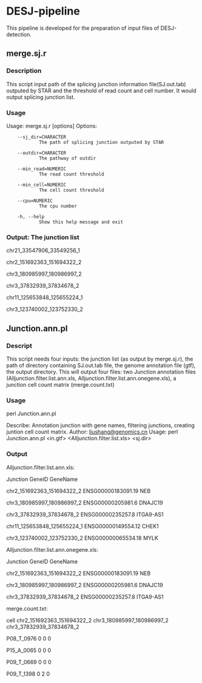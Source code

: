 # DESJ-pipeline

This pipeline is developed for the preparation of input files of DESJ-detection.

## merge.sj.r

### Description
  This script input path of the splicing junction information file(SJ.out.tab) outputed by STAR and the threshold of read count and cell number. It would output splicing junction list.
 
### Usage

Usage: merge.sj.r [options]
Options:

        --sj_dir=CHARACTER
                The path of splicing junction outputed by STAR

        --outdir=CHARACTER
                The pathway of outdir

        --min_read=NUMERIC
                The read count threshold

        --min_cell=NUMERIC
                The cell count threshold

        --cpu=NUMERIC
                The cpu number

        -h, --help
                Show this help message and exit

### Output: The junction list

chr21_33547906_33549256_1

chr2_151692363_151694322_2

chr3_180985997_180986997_2

chr3_37832939_37834678_2

chr11_125653848_125655224_1

chr3_123740002_123752330_2

## Junction.ann.pl
### Descript
This script needs four inputs: the junction list (as output by merge.sj.r), the path of directory containing SJ.out.tab file, the genome annotation file (gtf), the output directory.
This will output four files: two Junction annotation files (Alljunction.filter.list.ann.xls, Alljunction.filter.list.ann.onegene.xls), a junction cell count matrix (merge.count.txt)

### Usage
perl Junction.ann.pl

Describe:
        Annotation junction with gene names, filtering junctions, creating juntion cell count matrix.
Author:
        liushang@genomics.cn
Usage:
        perl  Junction.ann.pl  <in.gtf>  <Alljunction.filter.list.xls>  <sj.dir>  <Outdir>

### Output
Alljunction.filter.list.ann.xls:

  Junction  GeneID    GeneName
  
  chr2_151692363_151694322_2      ENSG00000183091.19      NEB
  
  chr3_180985997_180986997_2      ENSG00000205981.6       DNAJC19
  
  chr3_37832939_37834678_2        ENSG00000235257.8       ITGA9-AS1
  
  chr11_125653848_125655224_1     ENSG00000149554.12      CHEK1
  
  chr3_123740002_123752330_2      ENSG00000065534.18      MYLK

Alljunction.filter.list.ann.onegene.xls:

  Junction  GeneID    GeneName
  
  chr2_151692363_151694322_2      ENSG00000183091.19      NEB
  
  chr3_180985997_180986997_2      ENSG00000205981.6       DNAJC19
  
  chr3_37832939_37834678_2        ENSG00000235257.8       ITGA9-AS1

merge.count.txt:

cell    chr2_151692363_151694322_2      chr3_180985997_180986997_2      chr3_37832939_37834678_2

P08_T_0976      0       0       0

P15_A_0065      0       0       0

P09_T_0669      0       0       0

P09_T_1398      0       2       0
